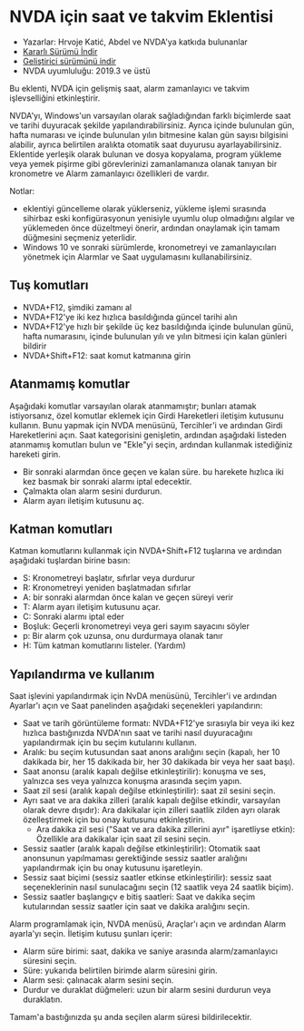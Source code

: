 # NVDA için saat ve takvim Eklentisi #

* Yazarlar: Hrvoje Katić, Abdel ve NVDA'ya katkıda bulunanlar
* [Kararlı Sürümü İndir][1]
* [Geliştirici sürümünü indir][2]
* NVDA uyumluluğu: 2019.3 ve üstü

Bu eklenti, NVDA için gelişmiş saat, alarm zamanlayıcı ve takvim işlevselliğini etkinleştirir.

NVDA'yı, Windows'un varsayılan olarak sağladığından farklı biçimlerde saat ve tarihi duyuracak şekilde yapılandırabilirsiniz. Ayrıca içinde bulunulan gün, hafta numarası ve içinde bulunulan yılın bitmesine kalan gün sayısı bilgisini alabilir, ayrıca belirtilen aralıkta otomatik saat duyurusu ayarlayabilirsiniz. Eklentide yerleşik olarak bulunan ve dosya kopyalama, program yükleme veya yemek pişirme gibi görevlerinizi zamanlamanıza olanak tanıyan bir kronometre ve Alarm zamanlayıcı özellikleri de vardır.

Notlar:

* eklentiyi güncelleme olarak yüklerseniz, yükleme işlemi sırasında sihirbaz eski konfigürasyonun yenisiyle uyumlu olup olmadığını algılar ve yüklemeden önce düzeltmeyi önerir, ardından onaylamak için tamam düğmesini seçmeniz yeterlidir.
* Windows 10 ve sonraki sürümlerde, kronometreyi ve zamanlayıcıları yönetmek için Alarmlar ve Saat uygulamasını kullanabilirsiniz.

## Tuş komutları

* NVDA+F12, şimdiki zamanı al
* NVDA+F12'ye iki kez hızlıca basıldığında güncel tarihi alın
* NVDA+F12'ye hızlı bir şekilde üç kez basıldığında içinde bulunulan günü, hafta numarasını, içinde bulunulan yılı ve yılın bitmesi için kalan günleri bildirir
* NVDA+Shift+F12: saat komut katmanına girin

## Atanmamış komutlar

Aşağıdaki komutlar varsayılan olarak atanmamıştır; bunları atamak istiyorsanız, özel komutlar eklemek için Girdi Hareketleri iletişim kutusunu kullanın. Bunu yapmak için NVDA menüsünü, Tercihler'i ve ardından Girdi Hareketlerini açın. Saat kategorisini genişletin, ardından aşağıdaki listeden atanmamış komutları bulun ve "Ekle"yi seçin, ardından kullanmak istediğiniz hareketi girin.

* Bir sonraki alarmdan önce geçen ve kalan süre. bu harekete hızlıca iki kez basmak bir sonraki alarmı iptal edecektir.
* Çalmakta olan alarm sesini durdurun.
* Alarm ayarı iletişim kutusunu aç.

## Katman komutları

Katman komutlarını kullanmak için NVDA+Shift+F12 tuşlarına ve ardından aşağıdaki tuşlardan birine basın:

* S: Kronometreyi başlatır, sıfırlar veya durdurur
* R: Kronometreyi yeniden başlatmadan sıfırlar
* A: bir sonraki alarmdan önce kalan ve geçen süreyi verir
* T: Alarm ayarı iletişim kutusunu açar.
* C: Sonraki alarmı iptal eder
* Boşluk: Geçerli kronometreyi veya geri sayım sayacını söyler
* p: Bir alarm çok uzunsa, onu durdurmaya olanak tanır
* H: Tüm katman komutlarını listeler. (Yardım)

## Yapılandırma ve kullanım

Saat işlevini yapılandırmak için NvDA menüsünü, Tercihler'i ve ardından Ayarlar'ı açın ve Saat panelinden aşağıdaki seçenekleri yapılandırın:

* Saat ve tarih görüntüleme formatı: NVDA+F12'ye sırasıyla bir veya iki kez hızlıca bastığınızda NVDA'nın saat ve tarihi nasıl duyuracağını yapılandırmak için bu seçim kutularını kullanın.
* Aralık: bu seçim kutusundan saat anons aralığını seçin (kapalı, her 10 dakikada bir, her 15 dakikada bir, her 30 dakikada bir veya her saat başı).
* Saat anonsu (aralık kapalı değilse etkinleştirilir): konuşma ve ses, yalnızca ses veya yalnızca konuşma arasında seçim yapın.
* Saat zil sesi (aralık kapalı değilse etkinleştirilir): saat zil sesini seçin.
* Ayrı saat ve ara dakika zilleri (aralık kapalı değilse etkindir, varsayılan olarak devre dışıdır): Ara dakikalar için zilleri saatlik zilden ayrı olarak özelleştirmek için bu onay kutusunu etkinleştirin.
  * Ara dakika zil sesi ("Saat ve ara dakika zillerini ayır" işaretliyse etkin): Özellikle ara dakikalar için saat zil sesini seçin.
* Sessiz saatler (aralık kapalı değilse etkinleştirilir): Otomatik saat anonsunun yapılmaması gerektiğinde sessiz saatler aralığını yapılandırmak için bu onay kutusunu işaretleyin.
* Sessiz saat biçimi (sessiz saatler etkinse etkinleştirilir): sessiz saat seçeneklerinin nasıl sunulacağını seçin (12 saatlik veya 24 saatlik biçim).
* Sessiz saatler başlangıçv e bitiş saatleri: Saat ve dakika seçim kutularından sessiz saatler için saat ve dakika aralığını seçin.

Alarm programlamak için, NVDA menüsü, Araçlar'ı açın ve ardından Alarm ayarla'yı seçin. İletişim kutusu şunları içerir:

* Alarm süre birimi: saat, dakika ve saniye arasında alarm/zamanlayıcı süresini seçin.
* Süre: yukarıda belirtilen birimde alarm süresini girin.
* Alarm sesi: çalınacak alarm sesini seçin.
* Durdur ve duraklat düğmeleri: uzun bir alarm sesini durdurun veya duraklatın.

Tamam'a bastığınızda şu anda seçilen alarm süresi  bildirilecektir.

[1]: https://addons.nvda-project.org/files/get.php?file=cac

[2]: https://addons.nvda-project.org/files/get.php?file=cac-dev
